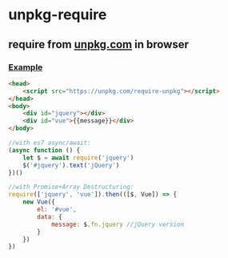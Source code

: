 unpkg-require
=============
require from [unpkg.com](https://unpkg.com/) in browser
--------------------------------------------------------

### [Example](https://rawgit.com/maple3142/require-unpkg/master/test.html)

```html
<head>
	<script src="https://unpkg.com/require-unpkg"></script>
</head>
<body>
	<div id="jquery"></div>
	<div id="vue">{{message}}</div>
</body>
```
```js
//with es7 async/await:
(async function () {
	let $ = await require('jquery')
	$('#jquery').text('jQuery')
})()

//with Promise+Array Destructuring:
require(['jquery', 'vue']).then(([$, Vue]) => {
	new Vue({
		el: '#vue',
		data: {
			message: $.fn.jquery //jQuery version
		}
	})
})
```